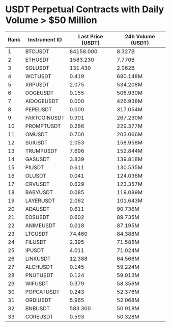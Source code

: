 # USDT Perpetual Contracts with Daily Volume > $50 Million

| Rank | Instrument ID | Last Price (USDT) | 24h Volume (USDT) |
|------|---------------|-------------------|-------------------|
| 1 | BTCUSDT | 84158.000 | 8.327B |
| 2 | ETHUSDT | 1583.230 | 7.770B |
| 3 | SOLUSDT | 131.430 | 2.062B |
| 4 | WCTUSDT | 0.419 | 680.148M |
| 5 | XRPUSDT | 2.075 | 534.208M |
| 6 | DOGEUSDT | 0.155 | 506.930M |
| 7 | AIDOGEUSDT | 0.000 | 426.938M |
| 8 | PEPEUSDT | 0.000 | 317.054M |
| 9 | FARTCOINUSDT | 0.901 | 267.230M |
| 10 | PROMPTUSDT | 0.286 | 229.377M |
| 11 | OMUSDT | 0.700 | 203.066M |
| 12 | SUIUSDT | 2.053 | 158.958M |
| 13 | TRUMPUSDT | 7.696 | 152.844M |
| 14 | GASUSDT | 3.839 | 139.818M |
| 15 | PIUSDT | 0.611 | 130.535M |
| 16 | OLUSDT | 0.041 | 124.036M |
| 17 | CRVUSDT | 0.629 | 123.357M |
| 18 | BABYUSDT | 0.085 | 119.089M |
| 19 | LAYERUSDT | 2.062 | 101.643M |
| 20 | ADAUSDT | 0.611 | 90.736M |
| 21 | EOSUSDT | 0.602 | 89.735M |
| 22 | ANIMEUSDT | 0.018 | 87.195M |
| 23 | LTCUSDT | 74.460 | 84.388M |
| 24 | FILUSDT | 2.395 | 71.585M |
| 25 | IPUSDT | 4.011 | 71.024M |
| 26 | LINKUSDT | 12.388 | 64.566M |
| 27 | ALCHUSDT | 0.145 | 59.224M |
| 28 | PNUTUSDT | 0.124 | 59.013M |
| 29 | WIFUSDT | 0.379 | 58.356M |
| 30 | POPCATUSDT | 0.243 | 52.376M |
| 31 | ORDIUSDT | 5.965 | 52.068M |
| 32 | BNBUSDT | 583.300 | 50.918M |
| 33 | COREUSDT | 0.593 | 50.328M |
